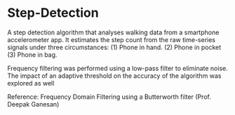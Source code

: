 # Step-Detection
A step detection algorithm that analyses walking data from a smartphone accelerometer app. It estimates the step count from the raw time-series signals under three circumstances: (1) Phone in hand. (2) Phone in pocket (3) Phone in bag. 

Frequency filtering was performed using a low-pass filter to eliminate noise. The impact of an adaptive threshold on the accuracy of the algorithm was explored as well

Reference: Frequency Domain Filtering using a Butterworth filter (Prof. Deepak Ganesan) 
